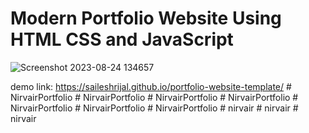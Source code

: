 # Modern Portfolio Website Using HTML CSS and JavaScript

![Screenshot 2023-08-24 134657](https://github.com/saileshrijal/Portfolio-Website-Template/assets/88402075/b3c9fab1-916d-4512-bae8-85893331ebed)

demo link: https://saileshrijal.github.io/portfolio-website-template/
#   N i r v a i r P o r t f o l i o  
 #   N i r v a i r P o r t f o l i o  
 #   N i r v a i r P o r t f o l i o  
 #   N i r v a i r P o r t f o l i o  
 #   N i r v a i r P o r t f o l i o  
 #   N i r v a i r P o r t f o l i o  
 #   N i r v a i r P o r t f o l i o  
 #   n i r v a i r  
 #   n i r v a i r  
 #   n i r v a i r  
 